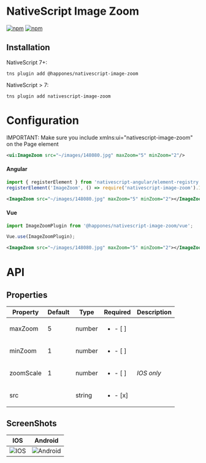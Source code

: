 # NativeScript Image Zoom

[![npm](https://img.shields.io/npm/v/@happones/nativescript-image-zoom.svg)](https://www.npmjs.com/package/@happones/nativescript-image-zoom)
[![npm](https://img.shields.io/npm/dt/@happones/nativescript-image-zoom.svg?label=npm%20downloads)](https://www.npmjs.com/package/@happones/nativescript-image-zoom)

## Installation

NativeScript 7+:


```
tns plugin add @happones/nativescript-image-zoom
```

NativeScript > 7:

```
tns plugin add nativescript-image-zoom
```

# Configuration

IMPORTANT: Make sure you include xmlns:ui="nativescript-image-zoom" on the
Page element

```xml
<ui:ImageZoom src="~/images/148080.jpg" maxZoom="5" minZoom="2"/>
```

#### Angular

```ts
import { registerElement } from 'nativescript-angular/element-registry';
registerElement('ImageZoom', () => require('nativescript-image-zoom').ImageZoom);
```

```xml
<ImageZoom src="~/images/148080.jpg" maxZoom="5" minZoom="2"></ImageZoom>
```

#### Vue

```ts
import ImageZoomPlugin from '@happones/nativescript-image-zoom/vue';

Vue.use(ImageZoomPlugin);
```

```xml
<ImageZoom src="~/images/148080.jpg" maxZoom="5" minZoom="2"></ImageZoom>
```


# API


## Properties

| Property | Default | Type | Required | Description  |
| --- | --- | --- | ---| ---|
| maxZoom | 5 | number | <ul><li>- [ ] </li></ul> | |
| minZoom | 1 | number | <ul><li>- [ ] </li></ul> |  |
| zoomScale | 1 | number | <ul><li>- [ ] </li></ul> | *IOS only*|
| src |  | string | <ul><li>- [x] </li></ul> | |


## ScreenShots
| IOS | Android|
| --- | ---|
|![IOS](https://i.imgur.com/XDBYVdWh.gif) | ![Android](https://i.imgur.com/UL20npqh.gif)|


